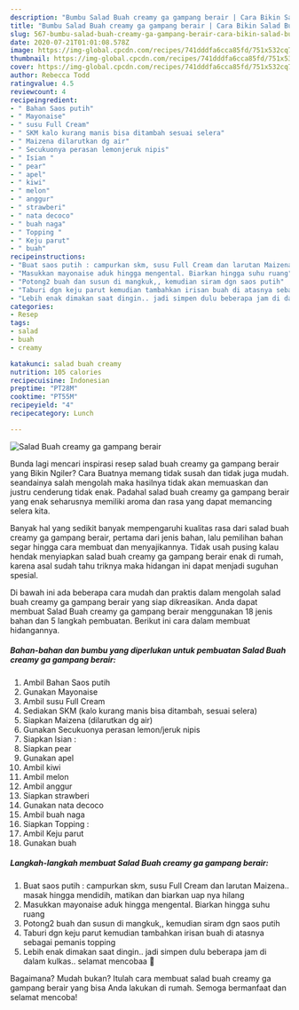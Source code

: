 ```yaml
---
description: "Bumbu Salad Buah creamy ga gampang berair | Cara Bikin Salad Buah creamy ga gampang berair Yang Enak dan Simpel"
title: "Bumbu Salad Buah creamy ga gampang berair | Cara Bikin Salad Buah creamy ga gampang berair Yang Enak dan Simpel"
slug: 567-bumbu-salad-buah-creamy-ga-gampang-berair-cara-bikin-salad-buah-creamy-ga-gampang-berair-yang-enak-dan-simpel
date: 2020-07-21T01:01:08.578Z
image: https://img-global.cpcdn.com/recipes/741dddfa6cca85fd/751x532cq70/salad-buah-creamy-ga-gampang-berair-foto-resep-utama.jpg
thumbnail: https://img-global.cpcdn.com/recipes/741dddfa6cca85fd/751x532cq70/salad-buah-creamy-ga-gampang-berair-foto-resep-utama.jpg
cover: https://img-global.cpcdn.com/recipes/741dddfa6cca85fd/751x532cq70/salad-buah-creamy-ga-gampang-berair-foto-resep-utama.jpg
author: Rebecca Todd
ratingvalue: 4.5
reviewcount: 4
recipeingredient:
- " Bahan Saos putih"
- " Mayonaise"
- " susu Full Cream"
- " SKM kalo kurang manis bisa ditambah sesuai selera"
- " Maizena dilarutkan dg air"
- " Secukuonya perasan lemonjeruk nipis"
- " Isian "
- " pear"
- " apel"
- " kiwi"
- " melon"
- " anggur"
- " strawberi"
- " nata decoco"
- " buah naga"
- " Topping "
- " Keju parut"
- " buah"
recipeinstructions:
- "Buat saos putih : campurkan skm, susu Full Cream dan larutan Maizena.. masak hingga mendidih, matikan dan biarkan uap nya hilang"
- "Masukkan mayonaise aduk hingga mengental. Biarkan hingga suhu ruang"
- "Potong2 buah dan susun di mangkuk,, kemudian siram dgn saos putih"
- "Taburi dgn keju parut kemudian tambahkan irisan buah di atasnya sebagai pemanis topping"
- "Lebih enak dimakan saat dingin.. jadi simpen dulu beberapa jam di dalam kulkas.. selamat mencobaa 🤗"
categories:
- Resep
tags:
- salad
- buah
- creamy

katakunci: salad buah creamy 
nutrition: 105 calories
recipecuisine: Indonesian
preptime: "PT28M"
cooktime: "PT55M"
recipeyield: "4"
recipecategory: Lunch

---
```



![Salad Buah creamy ga gampang berair](https://img-global.cpcdn.com/recipes/741dddfa6cca85fd/751x532cq70/salad-buah-creamy-ga-gampang-berair-foto-resep-utama.jpg)

Bunda lagi mencari inspirasi resep salad buah creamy ga gampang berair yang Bikin Ngiler? Cara Buatnya memang tidak susah dan tidak juga mudah. seandainya salah mengolah maka hasilnya tidak akan memuaskan dan justru cenderung tidak enak. Padahal salad buah creamy ga gampang berair yang enak seharusnya memiliki aroma dan rasa yang dapat memancing selera kita.



Banyak hal yang sedikit banyak mempengaruhi kualitas rasa dari salad buah creamy ga gampang berair, pertama dari jenis bahan, lalu pemilihan bahan segar hingga cara membuat dan menyajikannya. Tidak usah pusing kalau hendak menyiapkan salad buah creamy ga gampang berair enak di rumah, karena asal sudah tahu triknya maka hidangan ini dapat menjadi suguhan spesial.


Di bawah ini ada beberapa cara mudah dan praktis dalam mengolah salad buah creamy ga gampang berair yang siap dikreasikan. Anda dapat membuat Salad Buah creamy ga gampang berair menggunakan 18 jenis bahan dan 5 langkah pembuatan. Berikut ini cara dalam membuat hidangannya.

<!--inarticleads1-->

##### Bahan-bahan dan bumbu yang diperlukan untuk pembuatan Salad Buah creamy ga gampang berair:

1. Ambil  Bahan Saos putih
1. Gunakan  Mayonaise
1. Ambil  susu Full Cream
1. Sediakan  SKM (kalo kurang manis bisa ditambah, sesuai selera)
1. Siapkan  Maizena (dilarutkan dg air)
1. Gunakan  Secukuonya perasan lemon/jeruk nipis
1. Siapkan  Isian :
1. Siapkan  pear
1. Gunakan  apel
1. Ambil  kiwi
1. Ambil  melon
1. Ambil  anggur
1. Siapkan  strawberi
1. Gunakan  nata decoco
1. Ambil  buah naga
1. Siapkan  Topping :
1. Ambil  Keju parut
1. Gunakan  buah




<!--inarticleads2-->

##### Langkah-langkah membuat Salad Buah creamy ga gampang berair:

1. Buat saos putih : campurkan skm, susu Full Cream dan larutan Maizena.. masak hingga mendidih, matikan dan biarkan uap nya hilang
1. Masukkan mayonaise aduk hingga mengental. Biarkan hingga suhu ruang
1. Potong2 buah dan susun di mangkuk,, kemudian siram dgn saos putih
1. Taburi dgn keju parut kemudian tambahkan irisan buah di atasnya sebagai pemanis topping
1. Lebih enak dimakan saat dingin.. jadi simpen dulu beberapa jam di dalam kulkas.. selamat mencobaa 🤗




Bagaimana? Mudah bukan? Itulah cara membuat salad buah creamy ga gampang berair yang bisa Anda lakukan di rumah. Semoga bermanfaat dan selamat mencoba!
